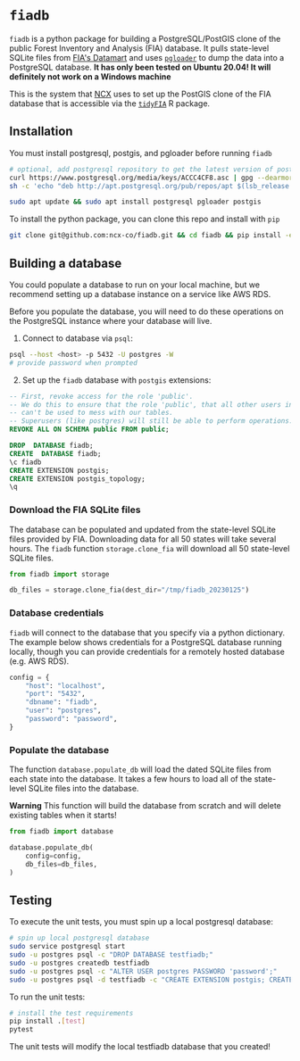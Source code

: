 # `fiadb`

`fiadb` is a python package for building a PostgreSQL/PostGIS clone of the
public Forest Inventory and Analysis (FIA) database.
It pulls state-level SQLite files from
[FIA's Datamart](https://apps.fs.usda.gov/fia/datamart/datamart.html) and uses
[`pgloader`](https://pgloader.readthedocs.io/en/latest/) to dump the data into
a PostgreSQL database.
**It has only been tested on Ubuntu 20.04! It will definitely not work on a Windows machine**

This is the system that [NCX](https://ncx.com) uses to set up the PostGIS clone
of the FIA database that is accessible via the
[`tidyFIA`](https://github.com/ncx-co/tidyFIA) R package.

## Installation
You must install postgresql, postgis, and pgloader before running `fiadb`
```bash
# optional, add postgresql repository to get the latest version of postgresql
curl https://www.postgresql.org/media/keys/ACCC4CF8.asc | gpg --dearmor | sudo tee /etc/apt/trusted.gpg.d/apt.postgresql.org.gpg >/dev/null
sh -c 'echo "deb http://apt.postgresql.org/pub/repos/apt $(lsb_release -cs)-pgdg main" > /etc/apt/sources.list.d/pgdg.list'

sudo apt update && sudo apt install postgresql pgloader postgis
```

To install the python package, you can clone this repo and install with `pip`
```bash
git clone git@github.com:ncx-co/fiadb.git && cd fiadb && pip install -e .
```

## Building a database
You could populate a database to run on your local machine, but we recommend
setting up a database instance on a service like AWS RDS.

Before you populate the database, you will need to do these operations on the
PostgreSQL instance where your database will live.

1. Connect to database via `psql`:
```bash
psql --host <host> -p 5432 -U postgres -W
# provide password when prompted
```

2. Set up the `fiadb` database with `postgis` extensions:
```sql
-- First, revoke access for the role 'public'.
-- We do this to ensure that the role 'public', that all other users inherit
-- can't be used to mess with our tables.
-- Superusers (like postgres) will still be able to perform operations.
REVOKE ALL ON SCHEMA public FROM public;

DROP  DATABASE fiadb;
CREATE  DATABASE fiadb;
\c fiadb
CREATE EXTENSION postgis;
CREATE EXTENSION postgis_topology;
\q
```

### Download the FIA SQLite files
The database can be populated and updated from the state-level SQLite files
provided by FIA.
Downloading data for all 50 states will take several hours.
The `fiadb` function `storage.clone_fia` will download all 50 state-level
SQLite files.
```python
from fiadb import storage

db_files = storage.clone_fia(dest_dir="/tmp/fiadb_20230125")
```

### Database credentials
`fiadb` will connect to the database that you specify via a python dictionary.
The example below shows credentials for a PostgreSQL database running locally,
though you can provide credentials for a remotely hosted database
(e.g. AWS RDS).

```python
config = {
    "host": "localhost",
    "port": "5432",
    "dbname": "fiadb",
    "user": "postgres",
    "password": "password",
}
```

### Populate the database
The function `database.populate_db` will load the dated SQLite files from each
state into the database.
It takes a few hours to load all of the state-level SQLite files into the
database.

**Warning** This function will build the database from scratch and will delete existing tables when it starts!
```python
from fiadb import database

database.populate_db(
    config=config,
    db_files=db_files,
)
```

## Testing
To execute the unit tests, you must spin up a local postgresql database:
```bash
# spin up local postgresql database
sudo service postgresql start
sudo -u postgres psql -c "DROP DATABASE testfiadb;"
sudo -u postgres createdb testfiadb
sudo -u postgres psql -c "ALTER USER postgres PASSWORD 'password';"
sudo -u postgres psql -d testfiadb -c "CREATE EXTENSION postgis; CREATE EXTENSION postgis_topology;"
```

To run the unit tests:
```bash
# install the test requirements
pip install .[test]
pytest
```
The unit tests will modify the local testfiadb database that you created!
